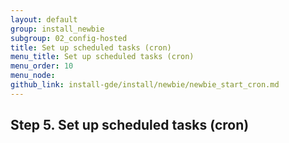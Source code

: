 ```yaml
---
layout: default
group: install_newbie
subgroup: 02_config-hosted
title: Set up scheduled tasks (cron)
menu_title: Set up scheduled tasks (cron)
menu_order: 10
menu_node: 
github_link: install-gde/install/newbie/newbie_start_cron.md
---
```


<h2 id="newbie-db">Step 5. Set up scheduled tasks (cron)</h2>
